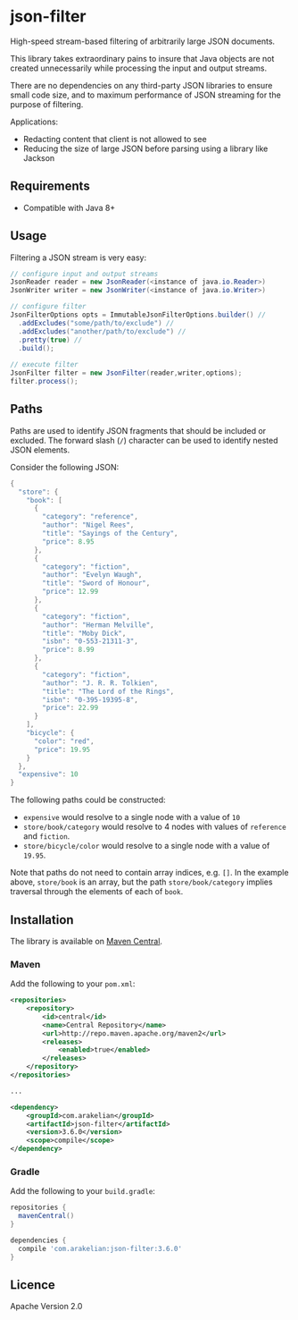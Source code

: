 # json-filter

High-speed stream-based filtering of arbitrarily large JSON documents.

This library takes extraordinary pains to insure that Java objects are not created unnecessarily while processing
the input and output streams.

There are no dependencies on any third-party JSON libraries to ensure small code size, and to maximum performance
of JSON streaming for the purpose of filtering. 

Applications:
* Redacting content that client is not allowed to see
* Reducing the size of large JSON before parsing using a library like Jackson 


## Requirements

* Compatible with Java 8+

## Usage

Filtering a JSON stream is very easy:

```java
// configure input and output streams
JsonReader reader = new JsonReader(<instance of java.io.Reader>)
JsonWriter writer = new JsonWriter(<instance of java.io.Writer>)

// configure filter
JsonFilterOptions opts = ImmutableJsonFilterOptions.builder() //
  .addExcludes("some/path/to/exclude") //
  .addExcludes("another/path/to/exclude") //
  .pretty(true) //
  .build();
  
// execute filter
JsonFilter filter = new JsonFilter(reader,writer,options);
filter.process();
```

## Paths

Paths are used to identify JSON fragments that should be included or excluded.  The forward slash (`/`) 
character can be used to identify nested JSON elements.

Consider the following JSON:

```java
{
  "store": {
    "book": [
      {
        "category": "reference",
        "author": "Nigel Rees",
        "title": "Sayings of the Century",
        "price": 8.95
      },
      {
        "category": "fiction",
        "author": "Evelyn Waugh",
        "title": "Sword of Honour",
        "price": 12.99
      },
      {
        "category": "fiction",
        "author": "Herman Melville",
        "title": "Moby Dick",
        "isbn": "0-553-21311-3",
        "price": 8.99
      },
      {
        "category": "fiction",
        "author": "J. R. R. Tolkien",
        "title": "The Lord of the Rings",
        "isbn": "0-395-19395-8",
        "price": 22.99
      }
    ],
    "bicycle": {
      "color": "red",
      "price": 19.95
    }
  },
  "expensive": 10
}
```

The following paths could be constructed:
* `expensive` would resolve to a single node with a value of `10`
* `store/book/category` would resolve to 4 nodes with values of `reference` and `fiction`.
* `store/bicycle/color` would resolve to a single node with a value of `19.95`. 

Note that paths do not need to contain array indices, e.g. `[]`. In the example above, `store/book` is an array,
but the path `store/book/category` implies traversal through the elements of each of `book`.
 

## Installation

The library is available on [Maven Central](https://search.maven.org/#search%7Cgav%7C1%7Cg%3A%22com.arakelian%22%20AND%20a%3A%22json-filter%22).

### Maven

Add the following to your `pom.xml`:

```xml
<repositories>
    <repository>
        <id>central</id>
        <name>Central Repository</name>
        <url>http://repo.maven.apache.org/maven2</url>
        <releases>
            <enabled>true</enabled>
        </releases>
    </repository>
</repositories>

...

<dependency>
    <groupId>com.arakelian</groupId>
    <artifactId>json-filter</artifactId>
    <version>3.6.0</version>
    <scope>compile</scope>
</dependency>
```

### Gradle

Add the following to your `build.gradle`:

```groovy
repositories {
  mavenCentral()
}

dependencies {
  compile 'com.arakelian:json-filter:3.6.0'
}
```

## Licence

Apache Version 2.0

